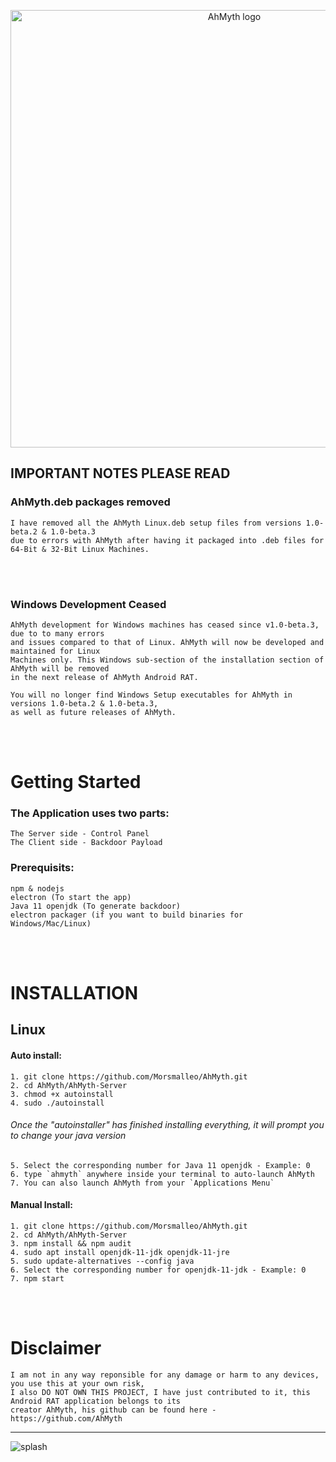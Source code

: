 <p align="center">

  <img width="700" src="https://user-images.githubusercontent.com/64344168/133610397-bafc580f-2f4b-4bd1-9273-a0216bcaac87.jpg" alt="AhMyth logo">

</p>

## IMPORTANT NOTES PLEASE READ
### AhMyth.deb packages removed
    I have removed all the AhMyth Linux.deb setup files from versions 1.0-beta.2 & 1.0-beta.3
    due to errors with AhMyth after having it packaged into .deb files for 64-Bit & 32-Bit Linux Machines.
<br /><br />
### Windows Development Ceased
    AhMyth development for Windows machines has ceased since v1.0-beta.3, due to to many errors 
    and issues compared to that of Linux. AhMyth will now be developed and maintained for Linux 
    Machines only. This Windows sub-section of the installation section of AhMyth will be removed 
    in the next release of AhMyth Android RAT. 
    
    You will no longer find Windows Setup executables for AhMyth in versions 1.0-beta.2 & 1.0-beta.3, 
    as well as future releases of AhMyth.
<br /><br />
#
# Getting Started
### The Application uses two parts:
    The Server side - Control Panel
    The Client side - Backdoor Payload

### Prerequisits:
    npm & nodejs 
    electron (To start the app)
    Java 11 openjdk (To generate backdoor)
    electron packager (if you want to build binaries for Windows/Mac/Linux)
<br /><br />
#
# INSTALLATION
## Linux
#### Auto install:
    1. git clone https://github.com/Morsmalleo/AhMyth.git
    2. cd AhMyth/AhMyth-Server
    3. chmod +x autoinstall
    4. sudo ./autoinstall
###### Once the "autoinstaller" has finished installing everything, it will prompt you to change your java version
    5. Select the corresponding number for Java 11 openjdk - Example: 0
    6. type `ahmyth` anywhere inside your terminal to auto-launch AhMyth
    7. You can also launch AhMyth from your `Applications Menu`

#### Manual Install:
    1. git clone https://github.com/Morsmalleo/AhMyth.git
    2. cd AhMyth/AhMyth-Server
    3. npm install && npm audit
    4. sudo apt install openjdk-11-jdk openjdk-11-jre
    5. sudo update-alternatives --config java
    6. Select the corresponding number for openjdk-11-jdk - Example: 0
    7. npm start
<br /><br />
# Disclaimer
    I am not in any way reponsible for any damage or harm to any devices, you use this at your own risk,
    I also DO NOT OWN THIS PROJECT, I have just contributed to it, this Android RAT application belongs to its 
    creator AhMyth, his github can be found here - https://github.com/AhMyth
---------------------------------------------------------------------------------------------------------------
![splash](https://user-images.githubusercontent.com/64344168/133571994-7595c487-38a5-4c50-845c-597bb12ead94.jpg)


